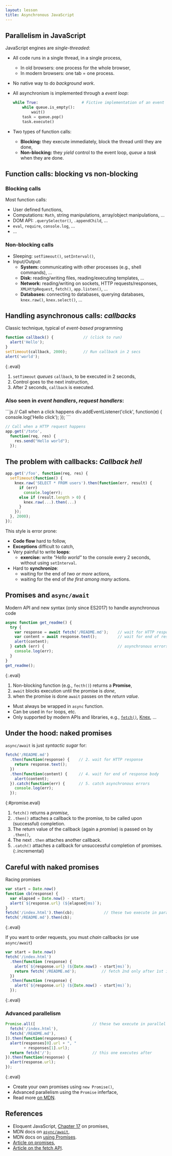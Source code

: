 ```yaml
---
layout: lesson
title: Asynchronous JavaScript
---
```


<section class="compact">

## Parallelism in JavaScript

JavaScript engines are *single-threaded*:

- All code runs in a single thread, in a single process,
  
  - In old browsers: one process for the whole browser,
  - In modern browsers: one tab = one process.

- No native way to do *background work*.

- All asynchronism is implemented through a *event loop*:
  
  ```python
  while True:                   # Fictive implementation of an event loop
      while queue.is_empty():
          wait()
      task = queue.pop()
      task.execute()
  ```

- Two types of function calls:
  
  - **Blocking:** they execute immediately, block the thread until
    they are done,
  - **Non-blocking:** they *yield* control to the event loop, *queue*
    a *task* when they are done.


</section>
<section class="compact">

## Function calls: blocking vs non-blocking

### Blocking calls

Most function calls:

- User defined functions,
- Computations: `Math`, string manipulations, array/object manipulations, ...
- DOM API: `.querySelector()`, `.appendChild`, ...
- `eval`, `require`, `console.log`, ...
- ...

### Non-blocking calls

- Sleeping: `setTimeout()`, `setInterval()`,
- Input/Output:
  - **System:** communicating with other processes (e.g., shell commands), ...
  - **Disk:** reading/writing files, reading/executing templates, ...
  - **Network:** reading/writing on sockets, HTTP requests/responses,
    `XMLHttpRequest`, `fetch()`, `app.listen()`, ...
  - **Databases:** connecting to databases, querying databases,
    `knex.raw()`, `knex.select()`, ...

</section>
<section class="compact">

## Handling asynchronous calls: *callbacks*

Classic technique, typical of *event-based* programming

```js
function callback() {             // (click to run)
  alert('Hello');
}
setTimeout(callback, 2000);       // Run callback in 2 secs
alert('world');
```
{:.eval}

1. `setTimeout` *queues* `callback`, to be executed in 2 seconds,
2. Control goes to the next instruction,
3. After 2 seconds, `callback` is executed.

### Also seen in *event handlers*, *request handlers*:

<div class="two-cols">
```js
// Call when a click happens
div.addEventListener('click',
  function(e) {
    console.log('Hello click');
  });
```

```js
// Call when a HTTP request happens
app.get('/toto',
  function(req, res) {
    res.send("Hello world");
  });
```
</div>

</section>
<section class="compact">

## The problem with callbacks: *Callback hell*

```js
app.get('/foo', function(req, res) {
  setTimeout(function() {
    knex.raw('SELECT * FROM users').then(function(err, result) {
      if (err)
        console.log(err);
      else if (result.length > 0) {
        knex.raw(...).then(...)
      }
    });
  }, 2000);
});
```

This style is error prone:

- **Code flow** hard to follow,
- **Exceptions** difficult to catch,
- Very painful to write **loops**:
  - **exercise:** write *"Hello world"* to the console every 2
    seconds, without using `setInterval`.
- Hard to **synchronize**:
  - waiting for the end of *two or more* actions,
  - waiting for the end of *the first among many* actions.

</section>
<section class="compact">

## Promises and `async/await`

Modern API and new syntax (only since ES2017) to handle asynchronous
code

```js
async function get_readme() {
  try {
    var response = await fetch('/README.md');    // wait for HTTP response
    var content = await response.text();         // wait for end of response body
    alert(content);
  } catch (err) {                                // asynchronous errors are catched too
    console.log(err);
  }
}
get_readme();
```
{:.eval}

1. Non-blocking function (e.g., `fecth()`) returns a **Promise**,
2. `await` blocks execution until the promise is *done*,
3. when the promise is done `await` passes on the *return value*.

- Must always be wrapped in `async` function.
- Can be used in `for` loops, etc.
- Only supported by modern APIs and libraries, e.g.,
  [`fetch()`](https://developer.mozilla.org/en-US/docs/Web/API/Fetch_API),
  [Knex](http://knexjs.org/), ...


</section>
<section>

## Under the hood: naked promises

`async/await` is just *syntactic sugar* for:

```js
fetch('/README.md')
  .then(function(response) {    // 2. wait for HTTP response
    return response.text();
  })
  .then(function(content) {     // 4. wait for end of response body
    alert(content);
  }).catch(function(err) {      // 5. catch asynchronous errors
    console.log(err);
  });
```
{:#promise.eval}

1. `fetch()` returns a *promise*,
2. `.then()` attaches a callback to the promise, to be called upon
   (successful) completion.
3. The return value of the callback (again a *promise*) is passed on
   by `.then()`,
4. The next `.then` attaches another callback.
5. `.catch()` attaches a callback for unsuccessful completion of
   promises.
{:.incremental}

<style>
[data-incremental="1"] #promise span:nth-child(1),
[data-incremental="2"] #promise span:nth-child(6),
[data-incremental="2"] #promise span:nth-child(8),
[data-incremental="3"] #promise span:nth-child(14),
[data-incremental="4"] #promise span:nth-child(21),
[data-incremental="4"] #promise span:nth-child(23),
[data-incremental="5"] #promise span:nth-child(34),
[data-incremental="5"] #promise span:nth-child(36)
{ outline: solid thick red }
</style>

</section>
<section class="compact">

## Careful with naked promises

Racing promises

```js
var start = Date.now()
function cb(response) {
  var elapsed = Date.now() - start;
  alert(`${response.url} (${elapsed}ms)`);
}
fetch('/index.html').then(cb);             // these two execute in parallel
fetch('/README.md').then(cb);
```
{:.eval}

If you want to order requests, you must *chain* callbacks (or use `async/await`)

```js
var start = Date.now()
fetch('/index.html')
  .then(function (response) {
    alert(`${response.url} (${Date.now() - start}ms)`);
    return fetch('/README.md');           // fetch 2nd only after 1st is done
  })
  .then(function (response) {
    alert(`${response.url} (${Date.now() - start}ms)`);
  });
```
{:.eval}

</section>
<section>

### Advanced parallelism

```js
Promise.all([                         // these two execute in parallel
  fetch('/index.html'),
  fetch('/README.md'),
]).then(function(responses) {
  alert(responses[0].url + ", "
        + responses[1].url);
  return fetch('/');                  // this one executes after
}).then(function(response) {
  alert(response.url);
});
```
{:.eval}

- Create your own promises using `new Promise()`,
- Advanced parallelism using the `Promise` inferface,
- Read more [on
  MDN](https://developer.mozilla.org/en-US/docs/Web/JavaScript/Reference/Global_Objects/Promise).

</section>
<section>

## References

- Eloquent JavaScript,
  [Chapter 17](http://eloquentjavascript.net/17_http.html#promises)
  on promises,
- MDN docs on
  [`async/await`](https://developer.mozilla.org/en-US/docs/Web/JavaScript/Reference/Statements/async_function),
- MDN docs on [using
  Promises](https://developer.mozilla.org/en-US/docs/Web/JavaScript/Guide/Using_promises).
- [Article on promises](http://www.html5rocks.com/en/tutorials/es6/promises/),
- [Article on the fetch API](https://hacks.mozilla.org/2015/03/this-api-is-so-fetching/).

</section>

<style>
.eval pre {
  cursor: pointer;
  box-shadow: 0 0 20px #aaf;
}
.eval:hover pre {
  box-shadow: 0 0 20px blue;
}
</style>
<script>
$$('.eval').forEach((p) => {
  p.title = "Click to run";
  p.on('click', (e) => eval(p.textContent));
});
</script>
